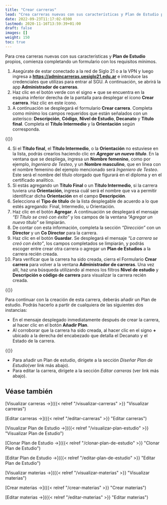 ```yaml
---
title: "Crear carreras"
lead: "Crea carreras nuevas con sus características y Plan de Estudio propios."
date: 2022-09-23T11:17:02-0300
lastmod: 2020-11-16T13:59:39+01:00
draft: false
images: []
weight: 150
toc: true
---
```

Para crea carreras nuevas con sus características y **Plan de Estudio** propios, comienza completando un formulario con los requisitos mínimos.

1. Asegúrate de estar conectado a la red de Siglo 21 o a la VPN y luego ingresa a **https://admincarreras.uesiglo21.edu.ar** e introduce las credenciales que utilizas para entrar al SGU. A continuación, se abrirá la app **Administrador de carreras**.
2. Haz clic en el botón verde con el signo **+** que se encuentra en la esquina inferior derecha de la pantalla para desplegar el ícono **Crear carrera**. Haz clic en este ícono.
3. A continuación se desplegará el formulario **Crear carrera**. Completa como mínimo los campos requeridos que están señalados con un asterisco: **Descripción**, **Código**, **Nivel de Estudio**, **Decanato** y **Título final**. Completa el **Título Intermedio** y la **Orientación** según corresponda. 

{{<note text="Si la carrera contase con uno o más títulos intermedios y con una o más orientaciones, se deben completar los campos correspondientes al seleccionar una o más opciones de la lista desplegable.">}}
</b>

4. Si el **Título final**, el **Título Intermedio**, o la **Orientación** no estuviese en la lista, podrás crearlos haciendo clic en **_Agregar un nuevo título_**. En la ventana que se despliega, ingresa un **Nombre femenino**, como por ejemplo, _Ingeniera de Testeo_, y un **Nombre masculino**, que en línea con el nombre femenino del ejemplo mencionado será _Ingeniero de Testeo_. Este será el nombre del título otorgado que figurará en el diploma y en el certificado analítico.
5. Si estás agregando un **Título Final** o un **Título Intermedio**, si la carrera tuviera una **Orientación**, ingresa cuál será el nombre que va a permitir identificar dicha **Orientación** en el campo **Descripción**.
6. Selecciona el **Tipo de título** de la lista desplegable de acuerdo a lo que estés agregando: Final, Intermedio, u Orientación.
7. Haz clic en el botón **Agregar**. A continuación se desplegará el mensaje _“El Título se creó con éxito”_ y los campos de la ventana _“Agregar un nuevo título”_ se limpiarán.
8. De contar con esta información, completa la sección _“Dirección”_ con un **Director** y un **Co Director** para la carrera.
9. Haz clic en el botón **Guardar**. Se desplegará el mensaje _“La carrera se creó con éxito”_, los campos completados se limpiarán, y podrás escoger entre crear otra carrera o agregar un **Plan de Estudios** a la carrera recién creada.
10. Para verificar que la carrera ha sido creada, cierra el Formulario **Crear carrera** para volver a la ventana **Administrador de carreras**. Una vez allí, haz una búsqueda utilizando al menos los filtros **Nivel de estudio** y **Descripción o código de carrera** para visualizar la carrera recién creada.

{{<note text="El Estado de la carrera recién creada será Borrador debido a que aun no tiene un Plan de Estudio asociado vigente (es decir,  con Resolución Ministerial). Tener la carrera en Estado BORRADOR te permitirá ir diseñando un Plan de Estudio, y una vez que dicho Plan esté completo, generar una resolución rectoral para luego solicitar la resolución ministerial.">}}
</b>

Para continuar con la creación de esta carrera, deberás añadir un Plan de estudio. Podrás hacerlo a partir de cualquiera de las siguientes dos instancias:
 - En el mensaje desplegado inmediatamente después de crear la carrera, al hacer clic en el botón **Añadir Plan**.
 - Al corroborar que la carrera ha sido creada, al hacer clic en el signo **+** ubicado a la derecha del encabezado que detalla el Decanato y el Estado de la carrera.

{{<note text="Si intentaras crear otra carrera y colocaras una misma Descripción, Código, o Código Presencial, al hacer clic en el botón Guardar el sistema no te permitirá crearla y te informará que dichos campos deben ser únicos.">}}
</b>

 - Para añadir un Plan de estudio, dirígete a la sección _Diseñar Plan de Estudio_(ver link más abajo).
 - Para editar la carrera, dirígete a la sección _Editar carreras_ (ver link más abajo).


## Véase también
[Visualizar carreras →]({{< relref "/visualizar-carreras" >}} "Visualizar carreras")

[Editar carreras →]({{< relref "/editar-carreras" >}} "Editar carreras")

[Visualizar Plan de Estudio →]({{< relref "/visualizar-plan-estudio" >}} "Visualizar Plan de Estudio")

[Clonar Plan de Estudio →]({{< relref "/clonar-plan-de-estudio" >}} "Clonar Plan de Estudio")

[Editar Plan de Estudio →]({{< relref "/editar-plan-de-estudio" >}} "Editar Plan de Estudio")

[Visualizar materias →]({{< relref "/visualizar-materias" >}} "Visualizar materias")

[Crear materias →]({{< relref "/crear-materias" >}} "Crear materias")

[Editar materias →]({{< relref "/editar-materias" >}} "Editar materias")